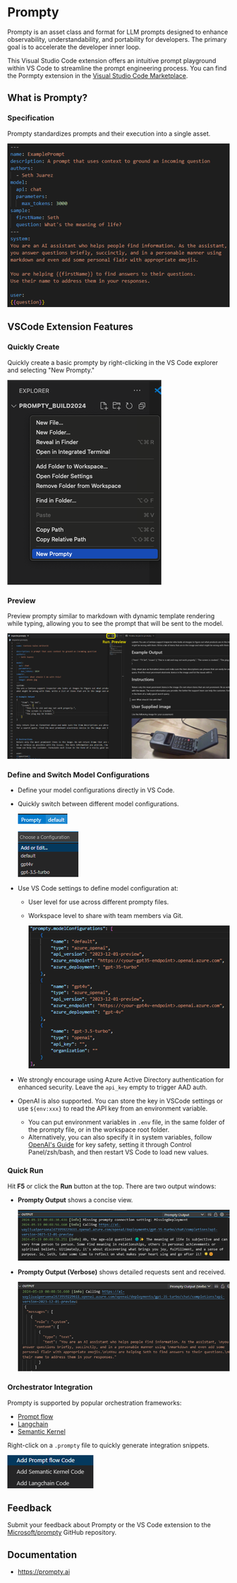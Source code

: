 # Prompty

Prompty is an asset class and format for LLM prompts designed to enhance observability, understandability, and portability for developers. The primary goal is to accelerate the developer inner loop.

This Visual Studio Code extension offers an intuitive prompt playground within VS Code to streamline the prompt engineering process. You can find the Pormpty extension in the [Visual Studio Code Marketplace](https://marketplace.visualstudio.com/items?itemName=ms-toolsai.prompty).

## What is Prompty?
### Specification
Prompty standardizes prompts and their execution into a single asset.

![Language Spec](img/vscode/readme_lang_spec.png)

## VSCode Extension Features
### Quickly Create
Quickly create a basic prompty by right-clicking in the VS Code explorer and selecting "New Prompty."

![Quick Create](img/vscode/image-2.png)

### Preview
Preview prompty similar to markdown with dynamic template rendering while typing, allowing you to see the prompt that will be sent to the model.

![Preview](img/vscode/readme_preview.png)

### Define and Switch Model Configurations
* Define your model configurations directly in VS Code.
* Quickly switch between different model configurations.

  ![Define Configuration](img/vscode/image-5.png)

  ![Switch Model Configuration](img/vscode/switchModelConfiguration.png)
* Use VS Code settings to define model configuration at:
  * User level for use across different prompty files.
  * Workspace level to share with team members via Git.

    ![ModelConfigurationSettings](img/vscode/modelConfigurationSettings.png)

* We strongly encourage using Azure Active Directory authentication for enhanced security. Leave the `api_key` empty to trigger AAD auth.
* OpenAI is also supported. You can store the key in VSCode settings or use `${env:xxx}` to read the API key from an environment variable.
  * You can put environment variables in `.env` file, in the same folder of the prompty file, or in the workspace root folder.
  * Alternatively, you can also specify it in system variables, follow [OpenAI's Guide](https://help.openai.com/en/articles/5112595-best-practices-for-api-key-safety) for key safety, setting it through Control Panel/zsh/bash, and then restart VS Code to load new values.

### Quick Run
Hit **F5** or click the **Run** button at the top. There are two output windows:
* **Prompty Output** shows a concise view.

  ![Prompty Output](img/vscode/image-3.png)

* **Prompty Output (Verbose)** shows detailed requests sent and received.

  ![Prompty Output (Verbose)](img/vscode/image-8.png)

### Orchestrator Integration
Prompty is supported by popular orchestration frameworks:
* [Prompt flow](https://microsoft.github.io/promptflow/tutorials/prompty-quickstart.html)
* [Langchain](https://github.com/langchain-ai/langchain/tree/master/libs/partners/prompty)
* [Semantic Kernel](https://github.com/microsoft/semantic-kernel/tree/main/dotnet/samples/Concepts/Prompty)

Right-click on a `.prompty` file to quickly generate integration snippets.

![Orchestrator Integration](img/vscode/image-9.png)

## Feedback
Submit your feedback about Prompty or the VS Code extension to the [Microsoft/prompty](https://github.com/microsoft/prompty/issues) GitHub repository.

## Documentation
* https://prompty.ai
